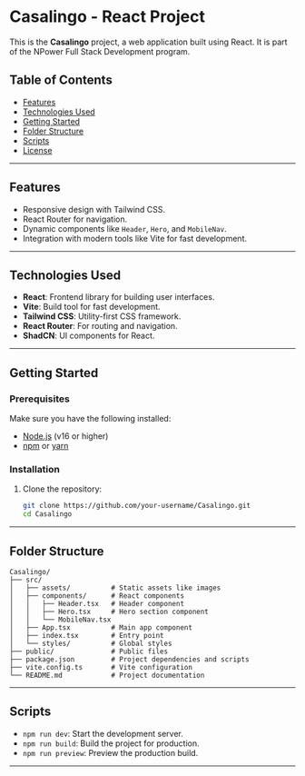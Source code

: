 # Casalingo - React Project

This is the **Casalingo** project, a web application built using React. It is part of the NPower Full Stack Development program.

## Table of Contents

- [Features](#features)
- [Technologies Used](#technologies-used)
- [Getting Started](#getting-started)
- [Folder Structure](#folder-structure)
- [Scripts](#scripts)
- [License](#license)

---

## Features

- Responsive design with Tailwind CSS.
- React Router for navigation.
- Dynamic components like `Header`, `Hero`, and `MobileNav`.
- Integration with modern tools like Vite for fast development.

---

## Technologies Used

- **React**: Frontend library for building user interfaces.
- **Vite**: Build tool for fast development.
- **Tailwind CSS**: Utility-first CSS framework.
- **React Router**: For routing and navigation.
- **ShadCN**: UI components for React.

---

## Getting Started

### Prerequisites

Make sure you have the following installed:

- [Node.js](https://nodejs.org/) (v16 or higher)
- [npm](https://www.npmjs.com/) or [yarn](https://yarnpkg.com/)

### Installation

1. Clone the repository:

   ```bash
   git clone https://github.com/your-username/Casalingo.git
   cd Casalingo
   ```

---

## Folder Structure

```
Casalingo/
├── src/
│   ├── assets/          # Static assets like images
│   ├── components/      # React components
│   │   ├── Header.tsx   # Header component
│   │   ├── Hero.tsx     # Hero section component
│   │   └── MobileNav.tsx
│   ├── App.tsx          # Main app component
│   ├── index.tsx        # Entry point
│   └── styles/          # Global styles
├── public/              # Public files
├── package.json         # Project dependencies and scripts
├── vite.config.ts       # Vite configuration
└── README.md            # Project documentation
```

---

## Scripts

- `npm run dev`: Start the development server.
- `npm run build`: Build the project for production.
- `npm run preview`: Preview the production build.

---

